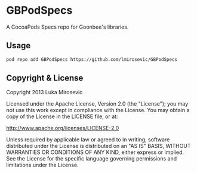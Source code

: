 GBPodSpecs
============

A CocoaPods Specs repo for Goonbee's libraries.

Usage
------------

```bash
pod repo add GBPodSpecs https://github.com/lmirosevic/GBPodSpecs
```

Copyright & License
------------

Copyright 2013 Luka Mirosevic

Licensed under the Apache License, Version 2.0 (the "License"); you may not use this work except in compliance with the License. You may obtain a copy of the License in the LICENSE file, or at:

http://www.apache.org/licenses/LICENSE-2.0

Unless required by applicable law or agreed to in writing, software distributed under the License is distributed on an "AS IS" BASIS, WITHOUT WARRANTIES OR CONDITIONS OF ANY KIND, either express or implied. See the License for the specific language governing permissions and limitations under the License.